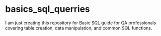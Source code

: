 # basics_sql_querries
I am just creating this repository for Basic SQL guide for QA professionals covering table creation, data manipulation, and common SQL functions.
